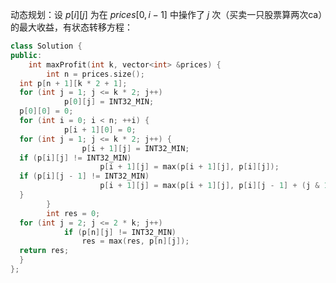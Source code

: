 动态规划：设 $p[i][j]$ 为在 $prices[0,i-1]$ 中操作了 $j$ 次（买卖一只股票算两次ca）的最大收益，有状态转移方程：


```cpp
class Solution {  
public:  
    int maxProfit(int k, vector<int> &prices) {  
        int n = prices.size();  
  int p[n + 1][k * 2 + 1];  
  for (int j = 1; j <= k * 2; j++)  
            p[0][j] = INT32_MIN;  
  p[0][0] = 0;  
  for (int i = 0; i < n; ++i) {  
            p[i + 1][0] = 0;  
  for (int j = 1; j <= k * 2; j++) {  
                p[i + 1][j] = INT32_MIN;  
  if (p[i][j] != INT32_MIN)  
                    p[i + 1][j] = max(p[i + 1][j], p[i][j]);  
  if (p[i][j - 1] != INT32_MIN)  
                    p[i + 1][j] = max(p[i + 1][j], p[i][j - 1] + (j & 1 ? -prices[i] : prices[i]));  
  }  
        }  
        int res = 0;  
  for (int j = 2; j <= 2 * k; j++)  
            if (p[n][j] != INT32_MIN)  
                res = max(res, p[n][j]);  
  return res;  
  }  
};
```
<!--stackedit_data:
eyJoaXN0b3J5IjpbLTY4MjUzOTU1MCwtMjEyMTA1OTYyMywtMT
Y0Njg1MDQwLC0xNTAyNzE5NzUyLC0xMzQzNTA2NTE1LC0yMDg4
NzQ2NjEyLC0xNTAzNDEyMDI5LC04Mzc2NTE3NDYsLTUyNzc5NT
Q1NCwtODM4MDMzODkwLC0xOTIyOTYzMTcwLDEyMzcyOTIxODUs
MTc3NjAxMTEwMyw4MzMxODE4OTcsMTg1NjgyODI5MV19
-->